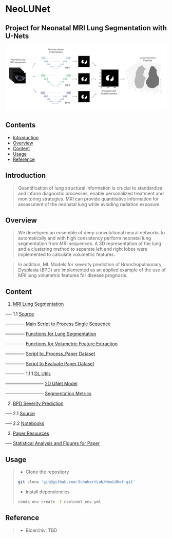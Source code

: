 # NeoLUNet

## Project for Neonatal MRI Lung Segmentation with U-Nets

![cover](./cover/cover.png)
## Contents
- [Introduction](#introduction)
- [Overview](#overview)
- [Content](#content)
- [Usage](#usage)
- [Reference](#reference)

## Introduction
> Quantification of  lung structural information is crucial to standardize and inform diagnostic processes, enable personalized treatment and monitoring strategies.
> MRI can provide quantitative information for assessment of the neonatal lung while avoiding radiation exposure.

## Overview
> We developed an ensemble of deep convolutional neural networks to automatically and with high consistency perform neonatal lung segmentation from MRI sequences.
> A 3D representation of the lung and a clustering method to separate left and right lobes were implemented to calculate volumetric features.

> In addition, ML Models for severity prediction of Bronchopulmonary Dysplasia (BPD) are implemented as an applied example of the use of MRI lung volumetric features for disease prognosis.

## Content

1. [MRI Lung Segmentation](./mri_lung_segmentation)

── 1.1 [Source](./mri_lung_segmentation/src)

────── [Main Script to Process Single Sequence](mri_lung_segmentation/src/main_process_single_sequence.py "main_process_single_sequence.py")

────── [Functions for Lung Segmentation](mri_lung_segmentation/src/segmentation_utils.py "segmentation_utils.py")

────── [Functions for Volumetric Feature Extraction](mri_lung_segmentation/src/lung_volume_utils.py "lung_volume_utils.py")

────── [Script to_Process_Paper Dataset](mri_lung_segmentation/src/generate_paper_results.py "generate_paper_results.py")

────── [Script to Evaluate Paper Dataset](./mri_lung_segmentation/src/segm_evaluation_script.py "segm_evaluation_script.py")
   
────── 1.1.1  [DL Utils](./mri_lung_segmentation/src/DL_utils)

──────────── [2D UNet Model](./mri_lung_segmentation/src/DL_utils/model2D.py "model2D.py")

──────────── [Segmentation Metrics](./mri_lung_segmentation/src/DL_utils/model2D.py "model2D.py")


2. [BPD Severity Prediction](./bpd_severity_prediction)

── 2.1 [Source](./bpd_severity_prediction/src)

── 2.2 [Notebooks](./bpd_severity_prediction/notebooks)  

3. [Paper Resources](./paper_analysis_figures)

── [Statistical Analysis and Figures for Paper](./paper_analysis_figures/1-figures_and_statistical_tests.ipynb)

## Usage
> - Clone the repository
> ```bash
> git clone 'git@github.com:SchubertLab/NeoLUNet.git'
> ```
> - Install dependencies
> ```bash
> conda env create -f neolunet_env.yml
> ```

## Reference
> - Bioarchiv: TBD
